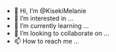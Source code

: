 - 👋 Hi, I’m @KisekiMelanie
- 👀 I’m interested in ...
- 🌱 I’m currently learning ...
- 💞️ I’m looking to collaborate on ...
- 📫 How to reach me ...

<!---
KisekiMelanie/KisekiMelanie is a ✨ special ✨ repository because its `README.md` (this file) appears on your GitHub profile.
You can click the Preview link to take a look at your changes.
--->
